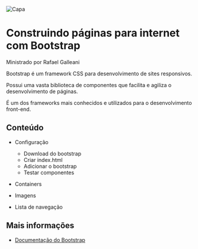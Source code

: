 <p>
  <img src="./img/capa.png" alt="Capa"/>
</p>

# Construindo páginas para internet com Bootstrap

Ministrado por Rafael Galleani

Bootstrap é um framework CSS para desenvolvimento de sites responsivos.

Possui uma vasta biblioteca de componentes que facilita e agiliza o desenvolvimento de páginas.

É um dos frameworks mais conhecidos e utilizados para o desenvolvimento front-end.

## Conteúdo

- Configuração

  - Download do bootstrap
  - Criar index.html
  - Adicionar o bootstrap
  - Testar componentes

- Containers
- Imagens
- Lista de navegação

## Mais informações

- [Documentação do Bootstrap](https://getbootstrap.com/docs/5.2/getting-started/introduction/)
